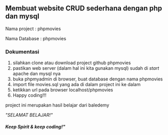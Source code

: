 ## Membuat website CRUD sederhana dengan php dan mysql

Nama project : phpmovies

Nama Database : phpmovies

### Dokumentasi

1. silahkan clone atau download project github phpmovies
2. pastikan web server (dalam hal ini kita gunakan mysql) sudah di _start_ apache dan mysql nya
2. buka phpmyadmin di browser, buat database dengan nama phpmovies
3. import file movies.sql yang ada di dalam project ini ke dalam
4. ketikkan url pada browser localhost/phpmovies
5. Happy coding!!!

project ini merupakan hasil belajar dari baledemy

_"SELAMAT BELAJAR!"_

#### _*Keep Spirit & keep coding!"*_
